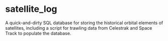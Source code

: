 # satellite_log
A quick-and-dirty SQL database for storing the historical orbital elements of satellites, including a script for trawling data from Celestrak and Space Track to populate the database.
